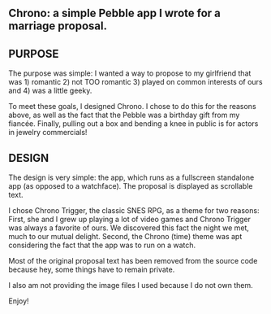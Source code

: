 Chrono: a simple Pebble app I wrote for a marriage proposal.
-----------------
PURPOSE
-----------------
The purpose was simple: I wanted a way to propose to my girlfriend that was 1) romantic 2) not TOO romantic 3) played on common interests of ours and 4) was a little geeky. 

To meet these goals, I designed Chrono. I chose to do this for the reasons above, as well as the fact that the Pebble was a birthday gift from my fiancée. Finally, pulling out a box and bending a knee in public is for actors in jewelry commercials!

DESIGN
-----------------
The design is very simple: the app, which runs as a fullscreen standalone app (as opposed to a watchface). The proposal is displayed as scrollable text.

I chose Chrono Trigger, the classic SNES RPG, as a theme for two reasons: First, she and I grew up playing a lot of video games and Chrono Trigger was always a favorite of ours. We discovered this fact the night we met, much to our mutual delight. Second, the Chrono (time) theme was apt considering the fact that the app was to run on a watch.

Most of the original proposal text has been removed from the source code because hey, some things have to remain private.

I also am not providing the image files I used because I do not own them.

Enjoy!
